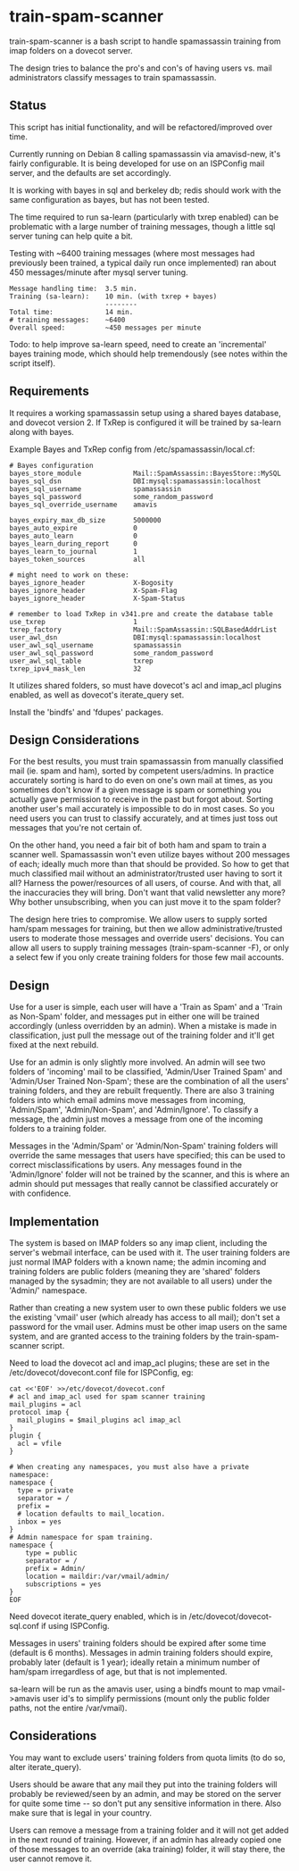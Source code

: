 # train-spam-scanner

train-spam-scanner is a bash script to handle spamassassin training from imap folders on a dovecot server.

The design tries to balance the pro's and con's of having users vs. mail administrators classify messages to train spamassassin.

## Status

This script has initial functionality, and will be refactored/improved over time.

Currently running on Debian 8 calling spamassassin via amavisd-new, it's fairly configurable.  It is being developed for use on an ISPConfig mail server, and the defaults are set accordingly.

It is working with bayes in sql and berkeley db; redis should work with the same configuration as bayes, but has not been tested.

The time required to run sa-learn (particularly with txrep enabled) can be problematic with a large number of training messages, though a little sql server tuning can help quite a bit.

Testing with ~6400 training messages (where most messages had previously been trained, a typical daily run once implemented) ran about 450 messages/minute after mysql server tuning.

    Message handling time:  3.5 min.
    Training (sa-learn):    10 min. (with txrep + bayes)
                            --------
    Total time:             14 min.
    # training messages:    ~6400
    Overall speed:          ~450 messages per minute

Todo:  to help improve sa-learn speed, need to create an 'incremental' bayes training mode, which should help tremendously (see notes within the script itself).

## Requirements

It requires a working spamassassin setup using a shared bayes database, and dovecot version 2.  If TxRep is configured it will be trained by sa-learn along with bayes.

Example Bayes and TxRep config from /etc/spamassassin/local.cf:

```
# Bayes configuration
bayes_store_module             Mail::SpamAssassin::BayesStore::MySQL
bayes_sql_dsn                  DBI:mysql:spamassassin:localhost
bayes_sql_username             spamassassin
bayes_sql_password             some_random_password
bayes_sql_override_username    amavis

bayes_expiry_max_db_size       5000000
bayes_auto_expire              0
bayes_auto_learn               0
bayes_learn_during_report      0
bayes_learn_to_journal         1
bayes_token_sources            all

# might need to work on these:
bayes_ignore_header            X-Bogosity
bayes_ignore_header            X-Spam-Flag
bayes_ignore_header            X-Spam-Status

# remember to load TxRep in v341.pre and create the database table
use_txrep                      1
txrep_factory                  Mail::SpamAssassin::SQLBasedAddrList
user_awl_dsn                   DBI:mysql:spamassassin:localhost
user_awl_sql_username          spamassassin
user_awl_sql_password          some_random_password
user_awl_sql_table             txrep
txrep_ipv4_mask_len            32
```

It utilizes shared folders, so must have dovecot's acl and imap_acl plugins enabled, as well as dovecot's iterate_query set.

Install the 'bindfs' and 'fdupes' packages.


## Design Considerations

For the best results, you must train spamassassin from manually classified mail (ie. spam and ham), sorted by competent users/admins.  In practice accurately sorting is hard to do even on one's own mail at times, as you sometimes don't know if a given message is spam or something you actually gave permission to receive in the past but forgot about.  Sorting another user's mail accurately is impossible to do in most cases.  So you need users you can trust to classify accurately, and at times just toss out messages that you're not certain of.

On the other hand, you need a fair bit of both ham and spam to train a scanner well.  Spamassassin won't even utilize bayes without 200 messages of each; ideally much more than that should be provided.  So how to get that much classified mail without an administrator/trusted user having to sort it all?  Harness the power/resources of all users, of course.  And with that, all the inaccuracies they will bring.  Don't want that valid newsletter any more?  Why bother unsubscribing, when you can just move it to the spam folder?

The design here tries to compromise.  We allow users to supply sorted ham/spam messages for training, but then we allow administrative/trusted users to moderate those messages and override users' decisions.  You can allow all users to supply training messages (train-spam-scanner -F), or only a select few if you only create training folders for those few mail accounts.

## Design

Use for a user is simple, each user will have a 'Train as Spam' and a 'Train as Non-Spam' folder, and messages put in either one will be trained accordingly (unless overridden by an admin).  When a mistake is made in classification, just pull the message out of the training folder and it'll get fixed at the next rebuild.

Use for an admin is only slightly more involved.  An admin will see two folders of 'incoming' mail to be classified, 'Admin/User Trained Spam' and 'Admin/User Trained Non-Spam'; these are the combination of all the users' training folders, and they are rebuilt frequently.  There are also 3 training folders into which email admins move messages from incoming, 'Admin/Spam', 'Admin/Non-Spam', and 'Admin/Ignore'.  To classify a message, the admin just moves a message from one of the incoming folders to a training folder.

Messages in the 'Admin/Spam' or 'Admin/Non-Spam' training folders will override the same messages that users have specified; this can be used to correct misclassifications by users.  Any messages found in the 'Admin/Ignore' folder will not be trained by the scanner, and this is where an admin should put messages that really cannot be classified accurately or with confidence.

## Implementation

The system is based on IMAP folders so any imap client, including the server's webmail interface, can be used with it.  The user training folders are just normal IMAP folders with a known name; the admin incoming and training folders are public folders (meaning they are 'shared' folders managed by the sysadmin; they are not available to all users) under the 'Admin/' namespace.

Rather than creating a new system user to own these public folders we use the existing 'vmail' user (which already has access to all mail); don't set a password for the vmail user.  Admins must be other imap users on the same system, and are granted access to the training folders by the train-spam-scanner script.

Need to load the dovecot acl and imap_acl plugins; these are set in the /etc/dovecot/dovecont.conf file for ISPConfig, eg:

```
cat <<'EOF' >>/etc/dovecot/dovecot.conf
# acl and imap_acl used for spam scanner training
mail_plugins = acl
protocol imap {
  mail_plugins = $mail_plugins acl imap_acl
}
plugin {
  acl = vfile
}

# When creating any namespaces, you must also have a private namespace:
namespace {
  type = private
  separator = /
  prefix =
  # location defaults to mail_location.
  inbox = yes
}
# Admin namespace for spam training.
namespace {
    type = public
    separator = /
    prefix = Admin/
    location = maildir:/var/vmail/admin/
    subscriptions = yes
}
EOF
```

Need dovecot iterate_query enabled, which is in /etc/dovecot/dovecot-sql.conf if using ISPConfig.

Messages in users' training folders should be expired after some time (default is 6 months).  Messages in admin training folders should expire, probably later (default is 1 year); ideally retain a minimum number of ham/spam irregardless of age, but that is not implemented.

sa-learn will be run as the amavis user, using a bindfs mount to map vmail->amavis user id's to simplify permissions (mount only the public folder paths, not the entire /var/vmail).


## Considerations

You may want to exclude users' training folders from quota limits (to do so, alter iterate_query).

Users should be aware that any mail they put into the training folders will probably be reviewed/seen by an admin, and may be stored on the server for quite some time -- so don't put any sensitive information in there.  Also make sure that is legal in your country.

Users can remove a message from a training folder and it will not get added in the next round of training.  However, if an admin has already copied one of those messages to an override (aka training) folder, it will stay there, the user cannot remove it.


